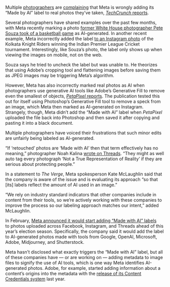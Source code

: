 Multiple [photographers](https://www.threads.net/@thebrianpenny/post/C8dvBJJNoKA) are [complaining](https://www.threads.net/@sean_scheidt_photography/post/C8XVBItJpqm) that Meta is wrongly adding its “Made by AI” label to real photos they’ve taken, [*TechCrunch* reports](https://techcrunch.com/2024/06/21/meta-tagging-real-photos-made-with-ai/?guccounter=1).

Several photographers have shared examples over the past few months, with Meta recently marking a photo [former White House photographer Pete Souza took of a basketball game](https://www.instagram.com/p/C8Mmg2FuFBL/?hl=en&img_index=1) as AI-generated. In another recent example, Meta incorrectly added the label [to an Instagram photo](https://www.instagram.com/p/C7cWbpWBlq1/?hl=en) of the Kolkata Knight Riders winning the Indian Premier League Cricket tournament. Interestingly, like Souza’s photo, the label only shows up when viewing the images on mobile, not on the web.

Souza says he tried to uncheck the label but was unable to. He theorizes that using Adobe’s cropping tool and flattening images before saving them as JPEG images may be triggering Meta’s algorithm.

However, Meta has also incorrectly marked real photos as AI when photographers use generative AI tools like Adobe’s Generative Fill to remove even the smallest of objects, [*PetaPixel* reports](https://petapixel.com/2024/05/28/instagram-photos-are-being-labeled-made-with-ai-when-theyre-not/). The publication tested this out for itself using Photoshop’s Generative Fill tool to remove a speck from an image, which Meta then marked as AI-generated on Instagram. Strangely, though, Meta didn’t add the “Made with AI” label when *PetaPixel* uploaded the file back into Photoshop and then saved it after copying and pasting it into a black document.

Multiple photographers have voiced their frustrations that such minor edits are unfairly being labeled as AI-generated.

“If ‘retouched’ photos are ‘Made with AI’ then that term effectively has no meaning,” photographer Noah Kalina [wrote on Threads](https://www.threads.net/@noahkalina/post/C8E2xXmOJY2/?xmt=AQGzBMxDPT5rym4R8mAHUQuQBNUyijZpjbYHnfcNoDsGgw). “They might as well auto tag every photograph ‘Not a True Representation of Reality’ if they are serious about protecting people.”

In a statement to *The Verge*, Meta spokesperson Kate McLaughlin said that the company is aware of the issue and is evaluating its approach “so that \[its\] labels reflect the amount of AI used in an image.”

“We rely on industry standard indicators that other companies include in content from their tools, so we’re actively working with these companies to improve the process so our labeling approach matches our intent,” added McLaughlin.

In February, [Meta announced it would start adding “Made with AI” labels](/2024/2/6/24062388/meta-ai-photo-watermark-facebook-instagram-threads) to photos uploaded across Facebook, Instagram, and Threads ahead of this year’s election season. Specifically, the company said it would add the label to AI-generated photos made with tools from Google, OpenAI, Microsoft, Adobe, Midjourney, and Shutterstock.

Meta hasn’t disclosed what exactly triggers the “Made with AI” label, but all of these companies have — or are working on — adding metadata to image files to signify the use of AI tools, which is one way Meta identifies AI-generated photos. Adobe, for example, started adding information about a content’s origins into the metadata with the [release of its Content Credentials system](/2023/10/10/23911381/adobe-ai-generated-content-symbol-watermark) last year.
